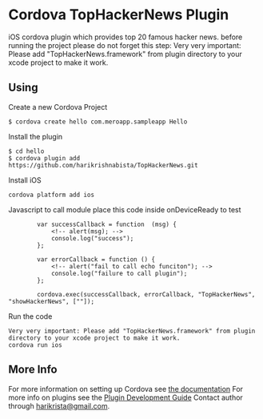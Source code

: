 # Cordova TopHackerNews Plugin

iOS cordova plugin which provides top 20 famous hacker news. 
before running the project please do not forget this step:
Very very important: Please add "TopHackerNews.framework" from plugin directory to your xcode project to make it work.

## Using

Create a new Cordova Project

    $ cordova create hello com.meroapp.sampleapp Hello
    
Install the plugin

    $ cd hello
    $ cordova plugin add https://github.com/harikrishnabista/TopHackerNews.git

Install iOS 

    cordova platform add ios

Javascript to call module
place this code inside onDeviceReady to test

            var successCallback = function  (msg) {
                <!-- alert(msg); -->
                console.log("success");
            };
            
            var errorCallback = function () {
                <!-- alert("fail to call echo funciton"); -->
                console.log("failure to call plugin");
            };
            
            cordova.exec(successCallback, errorCallback, "TopHackerNews", "showHackerNews", [""]);    
    
Run the code

    Very very important: Please add "TopHackerNews.framework" from plugin directory to your xcode project to make it work.
    cordova run ios 

## More Info

For more information on setting up Cordova see [the documentation](https://github.com/harikrishnabista/TopHackerNews)
For more info on plugins see the [Plugin Development Guide](http://cordova.apache.org/docs/en/latest/guide/hybrid/plugins/index.html)
Contact author through harikrista@gmail.com.
